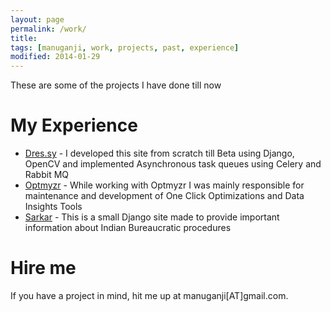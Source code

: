 ```yaml
---
layout: page
permalink: /work/
title: 
tags: [manuganji, work, projects, past, experience]
modified: 2014-01-29
---
```


These are some of the projects I have done till now

# My Experience

* [Dres.sy](http://dres.sy/) - I developed this site from scratch till Beta using Django, OpenCV and implemented Asynchronous task queues using Celery and Rabbit MQ
* [Optmyzr](http://optmyzr.com) - While working with Optmyzr I was mainly responsible for maintenance and development of One Click Optimizations and Data Insights Tools
* [Sarkar](http://sarkar.manuganji.com) - This is a small Django site made to provide important information about Indian Bureaucratic procedures

# Hire me

If you have a project in mind, hit me up at manuganji[AT]gmail.com.
